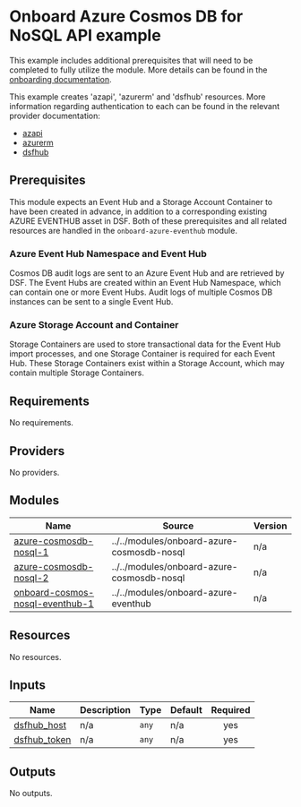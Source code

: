 # Onboard Azure Cosmos DB for NoSQL API example
This example includes additional prerequisites that will need to be completed to fully utilize the module. More details can be found in the [onboarding documentation](https://docs.imperva.com/bundle/onboarding-databases-to-sonar-reference-guide/page/Azure-Cosmos-DB-SQL-API-Onboarding-Steps_48367255.html).

This example creates 'azapi', 'azurerm' and 'dsfhub' resources. More information regarding authentication to each can be found in the relevant provider documentation:
- [azapi](https://registry.terraform.io/providers/Azure/azapi/latest/docs)
- [azurerm](https://registry.terraform.io/providers/hashicorp/azurerm/latest/docs)
- [dsfhub](https://registry.terraform.io/providers/imperva/dsfhub/latest/docs)

## Prerequisites
This module expects an Event Hub and a Storage Account Container to have been created in advance, in addition to a corresponding existing AZURE EVENTHUB asset in DSF. Both of these prerequisites and all related resources are handled in the ``onboard-azure-eventhub`` module.

### Azure Event Hub Namespace and Event Hub
Cosmos DB audit logs are sent to an Azure Event Hub and are retrieved by DSF. The Event Hubs are created within an Event Hub Namespace, which can contain one or more Event Hubs. Audit logs of multiple Cosmos DB instances can be sent to a single Event Hub. 

### Azure Storage Account and Container
Storage Containers are used to store transactional data for the Event Hub import processes, and one Storage Container is required for each Event Hub. These Storage Containers exist within a Storage Account, which may contain multiple Storage Containers.
<!-- BEGIN_TF_DOCS -->
## Requirements

No requirements.

## Providers

No providers.

## Modules

| Name | Source | Version |
|------|--------|---------|
| <a name="module_azure-cosmosdb-nosql-1"></a> [azure-cosmosdb-nosql-1](#module\_azure-cosmosdb-nosql-1) | ../../modules/onboard-azure-cosmosdb-nosql | n/a |
| <a name="module_azure-cosmosdb-nosql-2"></a> [azure-cosmosdb-nosql-2](#module\_azure-cosmosdb-nosql-2) | ../../modules/onboard-azure-cosmosdb-nosql | n/a |
| <a name="module_onboard-cosmos-nosql-eventhub-1"></a> [onboard-cosmos-nosql-eventhub-1](#module\_onboard-cosmos-nosql-eventhub-1) | ../../modules/onboard-azure-eventhub | n/a |

## Resources

No resources.

## Inputs

| Name | Description | Type | Default | Required |
|------|-------------|------|---------|:--------:|
| <a name="input_dsfhub_host"></a> [dsfhub\_host](#input\_dsfhub\_host) | n/a | `any` | n/a | yes |
| <a name="input_dsfhub_token"></a> [dsfhub\_token](#input\_dsfhub\_token) | n/a | `any` | n/a | yes |

## Outputs

No outputs.
<!-- END_TF_DOCS -->